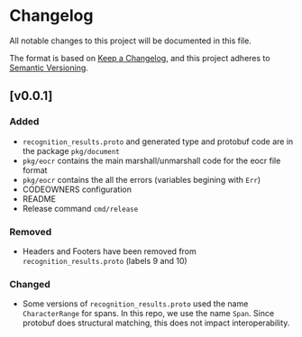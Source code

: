 # Changelog

All notable changes to this project will be documented in this file.

The format is based on [Keep a Changelog](https://keepachangelog.com/en/1.0.0/),
and this project adheres to [Semantic Versioning](https://semver.org/spec/v2.0.0.html).

## [v0.0.1]

### Added

- `recognition_results.proto` and generated type and protobuf code are in the package `pkg/document`
- `pkg/eocr` contains the main marshall/unmarshall code for the eocr file format
- `pkg/eocr` contains the all the errors (variables begining with `Err`)
- CODEOWNERS configuration
- README
- Release command `cmd/release`

### Removed

- Headers and Footers have been removed from `recognition_results.proto` (labels 9 and 10)

### Changed

- Some versions of `recognition_results.proto` used the name `CharacterRange` for spans. In this repo, we use the name `Span`. Since protobuf does structural matching, this does not impact interoperability.
